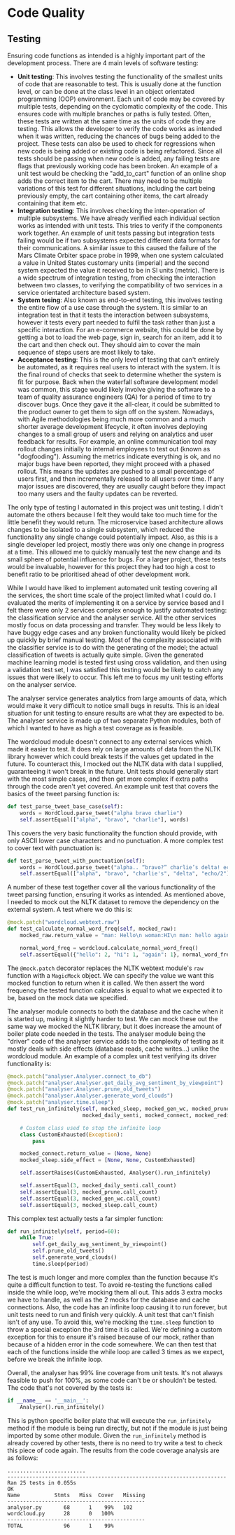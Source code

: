 # Code Quality

## Testing
Ensuring code functions as intended is a highly important part of the development process. There are 4 main levels of software testing:
* **Unit testing**: This involves testing the functionality of the smallest units of code that are reasonable to test. This is usually done at the function level, or can be done at the class level in an object orientated programming (OOP) environment. Each unit of code may be covered by multiple tests, depending on the cyclomatic complexity of the code. This ensures code with multiple branches or paths is fully tested. Often, these tests are written at the same time as the units of code they are testing. This allows the developer to verify the code works as intended when it was written, reducing the chances of bugs being added to the project. These tests can also be used to check for regressions when new code is being added or existing code is being refactored. Since all tests should be passing when new code is added, any failing tests are flags that previously working code has been broken. An example of a unit test would be checking the "add_to_cart" function of an online shop adds the correct item to the cart. There may need to be multiple variations of this test for different situations, including the cart being previously empty, the cart containing other items, the cart already containing that item etc.
* **Integration testing**: This involves checking the inter-operation of multiple subsystems. We have already verified each individual section works as intended with unit tests. This tries to verify if the components work together. An example of unit tests passing but integration tests failing would be if two subsystems expected different data formats for their communications. A similar issue to this caused the failure of the Mars Climate Orbiter space probe in 1999, when one system calculated a value in United States customary units (imperial) and the second system expected the value it received to be in SI units (metric). There is a wide spectrum of integration testing, from checking the interaction between two classes, to verifying the compatibility of two services in a service orientated architecture based system.
* **System tesing**: Also known as end-to-end testing, this involves testing the entire flow of a use case through the system. It is similar to an integration test in that it tests the interaction between subsystems, however it tests every part needed to fulfil the task rather than just a specific interaction. For an e-commerce website, this could be done by getting a bot to load the web page, sign in, search for an item, add it to the cart and then check out. They should aim to cover the main sequence of steps users are most likely to take.
* **Acceptance testing**: This is the only level of testing that can't entirely be automated, as it requires real users to interact with the system. It is the final round of checks that seek to determine whether the system is fit for purpose. Back when the waterfall software development model was common, this stage would likely involve giving the software to a team of quality assurance engineers (QA) for a period of time to try discover bugs. Once they gave it the all-clear, it could be submitted to the product owner to get them to sign off on the system. Nowadays, with Agile methodologies being much more common and a much shorter average development lifecycle, it often involves deploying changes to a small group of users and relying on analytics and user feedback for results. For example, an online communication tool may rollout changes initially to internal employees to test out (known as "dogfooding"). Assuming the metrics indicate everything is ok, and no major bugs have been reported, they might proceed with a phased rollout. This means the updates are pushed to a small percentage of users first, and then incrementally released to all users over time. If any major issues are discovered, they are usually caught before they impact too many users and the faulty updates can be reverted.

The only type of testing I automated in this project was unit testing. I didn't automate the others because I felt they would take too much time for the little benefit they would return. The microservice based architecture allows changes to be isolated to a single subsystem, which reduced the functionality any single change could potentially impact. Also, as this is a single developer led project, mostly there was only one change in progress at a time. This allowed me to quickly manually test the new change and its small sphere of potential influence for bugs. For a larger project, these tests would be invaluable, however for this project they had too high a cost to benefit ratio to be prioritised ahead of other development work.

While I would have liked to implement automated unit testing covering all the services, the short time scale of the project limited what I could do. I evaluated the merits of implementing it on a service by service based and I felt there were only 2 services complex enough to justify automated testing: the classification service and the analyser service. All the other services mostly focus on data processing and transfer. They would be less likely to have buggy edge cases and any broken functionality would likely be picked up quickly by brief manual testing. Most of the complexity associated with the classifier service is to do with the generating of the model; the actual classification of tweets is actually quite simple. Given the generated machine learning model is tested first using cross validation, and then using a validation test set, I was satisfied this testing would be likely to catch any issues that were likely to occur. This left me to focus my unit testing efforts on the analyser service.

The analyser service generates analytics from large amounts of data, which would make it very difficult to notice small bugs in results. This is an ideal situation for unit testing to ensure results are what they are expected to be. The analyser service is made up of two separate Python modules, both of which I wanted to have as high a test coverage as is feasible.

The wordcloud module doesn't connect to any external services which made it easier to test. It does rely on large amounts of data from the NLTK library however which could break tests if the values get updated in the future. To counteract this, I mocked out the NLTK data with data I supplied, guaranteeing it won't break in the future. Unit tests should generally start with the most simple cases, and then get more complex if extra paths through the code aren't yet covered. An example unit test that covers the basics of the tweet parsing function is:
```` python
def test_parse_tweet_base_case(self):
    words = WordCloud.parse_tweet("alpha bravo charlie")
    self.assertEqual(["alpha", "bravo", "charlie"], words)
````
This covers the very basic functionality the function should provide, with only ASCII lower case characters and no punctuation. A more complex test to cover text with punctuation is:
```` python
def test_parse_tweet_with_punctuation(self):
    words = WordCloud.parse_tweet("alpha.. “bravo?” charlie’s delta! echo/2")
    self.assertEqual(["alpha", "bravo", "charlie's", "delta", "echo/2"], words)
````
A number of these test together cover all the various functionality of the tweet parsing function, ensuring it works as intended. As mentioned above, I needed to mock out the NLTK dataset to remove the dependency on the external system. A test where we do this is:
```` python
@mock.patch("wordcloud.webtext.raw")
def test_calculate_normal_word_freq(self, mocked_raw):
    mocked_raw.return_value = "man: Hello\n woman:HI\n man: hello again"

    normal_word_freq = wordcloud.calculate_normal_word_freq()
    self.assertEqual({"hello": 2, "hi": 1, "again": 1}, normal_word_freq)
````
The `@mock.patch` decorator replaces the NLTK webtext module's `raw` function with a `MagicMock` object. We can specify the value we want this mocked function to return when it is called. We then assert the word frequency the tested function calculates is equal to what we expected it to be, based on the mock data we specified.

The analyser module connects to both the database and the cache when it is started up, making it slightly harder to test. We can mock these out the same way we mocked the NLTK library, but it does increase the amount of boiler plate code needed in the tests. The analyser module being the "driver" code of the analyser service adds to the complexity of testing as it mostly deals with side effects (database reads, cache writes...) unlike the wordcloud module. An example of a complex unit test verifying its driver functionality is:
````python
@mock.patch("analyser.Analyser.connect_to_db")
@mock.patch("analyser.Analyser.get_daily_avg_sentiment_by_viewpoint")
@mock.patch("analyser.Analyser.prune_old_tweets")
@mock.patch("analyser.Analyser.generate_word_clouds")
@mock.patch("analyser.time.sleep")
def test_run_infinitely(self, mocked_sleep, mocked_gen_wc, mocked_prune,
                        mocked_daily_senti, mocked_connect, mocked_redis):

    # Custom class used to stop the infinite loop
    class CustomExhausted(Exception):
        pass

    mocked_connect.return_value = (None, None)
    mocked_sleep.side_effect = [None, None, CustomExhausted]

    self.assertRaises(CustomExhausted, Analyser().run_infinitely)

    self.assertEqual(3, mocked_daily_senti.call_count)
    self.assertEqual(3, mocked_prune.call_count)
    self.assertEqual(3, mocked_gen_wc.call_count)
    self.assertEqual(3, mocked_sleep.call_count)
````
This complex test actually tests a far simpler function:
```` python
def run_infinitely(self, period=60):
    while True:
        self.get_daily_avg_sentiment_by_viewpoint()
        self.prune_old_tweets()
        self.generate_word_clouds()
        time.sleep(period)
````
The test is much longer and more complex than the function because it's quite a difficult function to test. To avoid re-testing the functions called inside the while loop, we're mocking them all out. This adds 3 extra mocks we have to handle, as well as the 2 mocks for the database and cache connections. Also, the code has an infinite loop causing it to run forever, but unit tests need to run and finish very quickly. A unit test that can't finish isn't of any use. To avoid this, we're mocking the `time.sleep` function to throw a special exception the 3rd time it is called. We're defining a custom exception for this to ensure it's raised because of our mock, rather than because of a hidden error in the code somewhere. We can then test that each of the functions inside the while loop are called 3 times as we expect, before we break the infinite loop.

Overall, the analyser has 99% line coverage from unit tests. It's not always feasible to push for 100%, as some code can't be or shouldn't be tested. The code that's not covered by the tests is:
```` python
if __name__ == '__main__':
    Analyser().run_infinitely()
````
This is python specific boiler plate that will execute the `run_infinitely` method if the module is being run directly, but not if the module is just being imported by some other module. Given the `run_infinitely` method is already covered by other tests, there is no need to try write a test to check this piece of code again. The results from the code coverage analysis are as follows:
````
.........................
----------------------------------------------------------------------
Ran 25 tests in 0.055s
OK
Name           Stmts   Miss  Cover   Missing
--------------------------------------------
analyser.py       68      1    99%   102
wordcloud.py      28      0   100%
--------------------------------------------
TOTAL             96      1    99%
````
